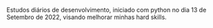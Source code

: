 Estudos diários de desenvolvimento, iniciado com python no dia 13 de Setembro de 2022, visando melhorar minhas hard skills.
